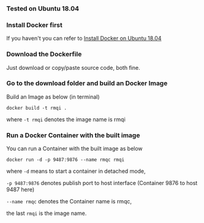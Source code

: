 
### Tested on Ubuntu 18.04

### Install Docker first

If you haven't you can refer to [Install Docker on Ubuntu 18.04](https://ben-bai.blogspot.com/2019/10/motivation-i-want-to-try-rocketmq.html)

### Download the Dockerfile

Just download or copy/paste source code, both fine.

### Go to the download folder and build an Docker Image

Build an Image as below (in terminal)

`docker build -t rmqi .`

where `-t rmqi` denotes the image name is rmqi

### Run a Docker Container with the built image

You can run a Container with the built image as below

`docker run -d -p 9487:9876 --name rmqc rmqi`

where `-d` means to start a container in detached mode,

`-p 9487:9876` denotes publish port to host interface (Container 9876 to host 9487 here)

`--name rmqc` denotes the Container name is rmqc,

the last `rmqi` is the image name.
